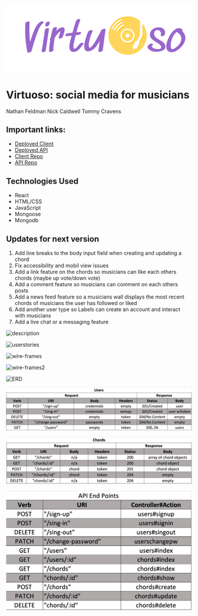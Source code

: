 [![Virtuoso Logo](sedg-Virtuoso-50.png)](https://ga-memory-leaks.github.io/React-team-project/)

# Virtuoso: social media for musicians

Nathan Feldman Nick Caldwell Tommy Cravens

## Important links:
+ [Deployed Client](https://ga-memory-leaks.github.io/React-team-project/)
+ [Deployed API](https://quiet-everglades-08349.herokuapp.com)
+ [Client Repo](https://github.com/GA-memory-leaks/React-team-project)
+ [API Repo](https://github.com/GA-memory-leaks/GA-team-project)

## Technologies Used
+ React
+ HTML/CSS
+ JavaScript
+ Mongoose
+ Mongodb

## Updates for next version
1. Add line breaks to the body input field when creating and updating a chord
2. Fix accessibility and mobil view issues
3. Add a link feature on the chords so musicians can like each others chords (maybe up vote/down vote)
4. Add a comment feature so musicians can comment on each others posts
5. Add a news feed feature so a musicians wall displays the most recent chords of musicians the user has followed or liked
6. Add another user type so Labels can create an account and interact with musicians
7. Add a live chat or a messaging feature



![description](https://media.git.generalassemb.ly/user/37194/files/82619e00-0972-11ec-99d4-e57b363e9dd1)

![userstories](https://media.git.generalassemb.ly/user/37194/files/60210500-0680-11ec-91da-798e62725501)

![wire-frames](https://media.git.generalassemb.ly/user/37194/files/70d17b00-0680-11ec-9909-d646efed6596)

![wire-frames2](https://media.git.generalassemb.ly/user/37194/files/952d5780-0680-11ec-84b0-33131b3ca293)

![ERD](https://media.git.generalassemb.ly/user/37194/files/c148d880-0680-11ec-8214-2b4bc47375be)

![User Routes](user-routes.png)

![User Routes](chord-routes.png)

![User Routes](api-end-points.png)